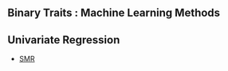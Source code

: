 

## Binary Traits : Machine Learning Methods
**Univariate Regression**
----------------------------------------------------------------
- [SMR](https://htmlpreview.github.io/?https://github.com/Mehdimomen/GenPred_1/blob/master/HTML/GWAS_Singlemarker.html)
  
